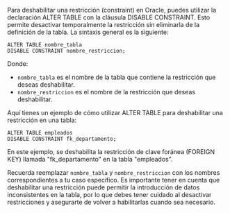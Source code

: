Para deshabilitar una restricción (constraint) en Oracle, puedes utilizar la declaración ALTER TABLE con la cláusula DISABLE CONSTRAINT. Esto permite desactivar temporalmente la restricción sin eliminarla de la definición de la tabla. La sintaxis general es la siguiente:

```
ALTER TABLE nombre_tabla
DISABLE CONSTRAINT nombre_restriccion;
```

Donde:

- `nombre_tabla` es el nombre de la tabla que contiene la restricción que deseas deshabilitar.
- `nombre_restriccion` es el nombre de la restricción que deseas deshabilitar.

Aquí tienes un ejemplo de cómo utilizar ALTER TABLE para deshabilitar una restricción en una tabla:

```
ALTER TABLE empleados
DISABLE CONSTRAINT fk_departamento;
```

En este ejemplo, se deshabilita la restricción de clave foránea (FOREIGN KEY) llamada "fk_departamento" en la tabla "empleados".

Recuerda reemplazar `nombre_tabla` y `nombre_restriccion` con los nombres correspondientes a tu caso específico. Es importante tener en cuenta que deshabilitar una restricción puede permitir la introducción de datos inconsistentes en la tabla, por lo que debes tener cuidado al desactivar restricciones y asegurarte de volver a habilitarlas cuando sea necesario.